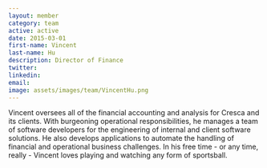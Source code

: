 ```yaml
---
layout: member
category: team
active: active
date: 2015-03-01
first-name: Vincent
last-name: Hu
description: Director of Finance
twitter:
linkedin:
email:
image: assets/images/team/VincentHu.png
---
```

Vincent oversees all of the financial accounting and analysis for Cresca and its clients. With burgeoning operational responsibilities, he manages a team of software developers for the engineering of internal and client software solutions. He also develops applications to automate the handling of financial and operational business challenges. In his free time - or any time, really - Vincent loves playing and watching any form of sportsball.

